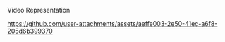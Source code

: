 Video Representation


https://github.com/user-attachments/assets/aeffe003-2e50-41ec-a6f8-205d6b399370

